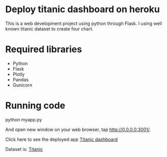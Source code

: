 # Deploy titanic dashboard on heroku
This is a web development project using python through Flask.
I using well known titanic dataset to create four chart.
# Required libraries
- Python
- Flask
- Plotly
- Pandas
- Gunicorn
# Running code
python myapp.py

And open new window on your web browser, tap http://0.0.0.0:3001/.





Click here to see the deployed app <a href=https://mc-titanic-dashboard.herokuapp.com/> Titanic dashboard </a>

Dataset is: <a href="https://www.kaggle.com/c/titanic"> Titanic </a>
